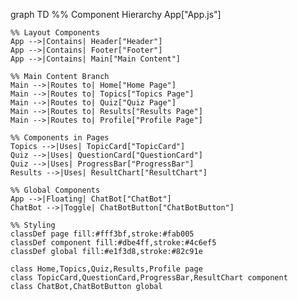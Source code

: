 graph TD
    %% Component Hierarchy
    App["App.js"]
    
    %% Layout Components
    App -->|Contains| Header["Header"]
    App -->|Contains| Footer["Footer"]
    App -->|Contains| Main["Main Content"]
    
    %% Main Content Branch
    Main -->|Routes to| Home["Home Page"]
    Main -->|Routes to| Topics["Topics Page"]
    Main -->|Routes to| Quiz["Quiz Page"]
    Main -->|Routes to| Results["Results Page"]
    Main -->|Routes to| Profile["Profile Page"]
    
    %% Components in Pages
    Topics -->|Uses| TopicCard["TopicCard"]
    Quiz -->|Uses| QuestionCard["QuestionCard"]
    Quiz -->|Uses| ProgressBar["ProgressBar"]
    Results -->|Uses| ResultChart["ResultChart"]
    
    %% Global Components
    App -->|Floating| ChatBot["ChatBot"]
    ChatBot -->|Toggle| ChatBotButton["ChatBotButton"]
    
    %% Styling
    classDef page fill:#fff3bf,stroke:#fab005
    classDef component fill:#dbe4ff,stroke:#4c6ef5
    classDef global fill:#e1f3d8,stroke:#82c91e
    
    class Home,Topics,Quiz,Results,Profile page
    class TopicCard,QuestionCard,ProgressBar,ResultChart component
    class ChatBot,ChatBotButton global